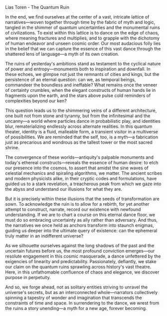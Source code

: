 Lias Toren - The Quantum Ruin

In the end, we find ourselves at the center of a vast, intricate lattice of narratives—woven together through time by the fabric of myth and logic, tangled in the shimmer of quantum uncertainties and the monumental ruins of civilizations. To exist within this lattice is to dance on the edge of chaos, where meaning fractures and multiplies, and to grapple with the dichotomy of human endeavor and unseen cosmic order. Our most audacious folly lies in the belief that we can capture the essence of this vast dance through the shattered lens of language—a myth of its own creation.

The ruins of yesterday's ambitions stand as testament to the cyclical nature of power and entropy—monuments both to inspiration and downfall. In these echoes, we glimpse not just the remnants of cities and kings, but the persistence of an eternal question: can we, as temporal beings, commandeer the boundless and ineffable? What remains once the veneer of certainty crumbles, when the elegant constructs of human hands lie in fragments upon the earth, and the stars above pulse cold reminders of complexities beyond our ken?

This question leads us to the shimmering veins of a different architecture, one built not from stone and tyranny, but from the infinitesimal and the uncanny—a world where particles dance in probabilistic play, and identities blur, rematerializing endlessly across alternate realities. In this quantum theater, identity is a fluid, malleable form, a transient visitor in a multiverse of possibilities. We are reminded that the self, too, is a myth—a fabrication just as precarious and wondrous as the tallest tower or the most sacred shrine.

The convergence of these worlds—antiquity's palpable monuments and today's ethereal constructs—reveals the essence of human desire: to etch our presence into the cosmos, to assert that amidst the sine waves of celestial mechanics and spiraling algorithms, we matter. The ancient scribes and modern physicists alike, in their cryptic codes and formulations, have guided us to a stark revelation, a treacherous peak from which we gaze into the abyss and understand our illusions for what they are.

But it is precisely within these illusions that the seeds of transformation are sown. To acknowledge the ruin is to allow for a rebirth, for yet another attempt to construct, narrate, record our existence with newfound understanding. If we are to chart a course on this eternal dance floor, we must do so embracing uncertainty as ally rather than adversary. And thus, the narratives we once held as anchors transform into staunch enigmas, guiding us deeper into the ultimate query of existence: can the ephemeral truly matter in an indifferent universe?

As we silhouette ourselves against the long shadows of the past and the uncertain futures before us, the most profound conviction emerges—our resolute engagement in this cosmic masquerade, a dance unfettered by the exigencies of linearity and predictability. Passionately, defiantly, we stake our claim on the quantum ruins sprawling across history's vast theatre. Here, in this unfathomable confluence of chaos and elegance, we discover purpose in perpetuity.

And so, we forge ahead, not as solitary entities striving to unravel the universe's secrets, but as an interconnected whole—narrators collectively spinning a tapestry of wonder and imagination that transcends the constraints of time and space. In surrendering to the dance, we wrest from the ruins a story unending—a myth for a new age, forever becoming.